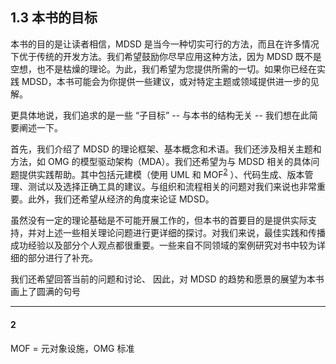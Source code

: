 ## 1.3 本书的目标
本书的目的是让读者相信，MDSD 是当今一种切实可行的方法，而且在许多情况下优于传统的开发方法。我们希望鼓励你尽早应用这种方法，因为 MDSD 既不是空想，也不是枯燥的理论。为此，我们希望为您提供所需的一切。如果你已经在实践 MDSD，本书可能会为你提供一些建议，或对特定主题或领域提供进一步的见解。

更具体地说，我们追求的是一些 “子目标” -- 与本书的结构无关 -- 我们想在此简要阐述一下。

首先，我们介绍了 MDSD 的理论框架、基本概念和术语。我们还涉及相关主题和方法，如 OMG 的模型驱动架构（MDA）。我们还希望为与 MDSD 相关的具体问题提供实践帮助。其中包括元建模（使用 UML 和 MOF<sup>[2](#2)</sup>
）、代码生成、版本管理、测试以及选择正确工具的建议。与组织和流程相关的问题对我们来说也非常重要。此外，我们还希望从经济的角度来论证 MDSD。

虽然没有一定的理论基础是不可能开展工作的，但本书的首要目的是提供实际支持，并对上述一些相关理论问题进行更详细的探讨。对我们来说，最佳实践和传播成功经验以及部分个人观点都很重要。一些来自不同领域的案例研究对书中较为详细的部分进行了补充。

我们还希望回答当前的问题和讨论、 因此，对 MDSD 的趋势和愿景的展望为本书画上了圆满的句号

---
#### 2
MOF = 元对象设施，OMG 标准
